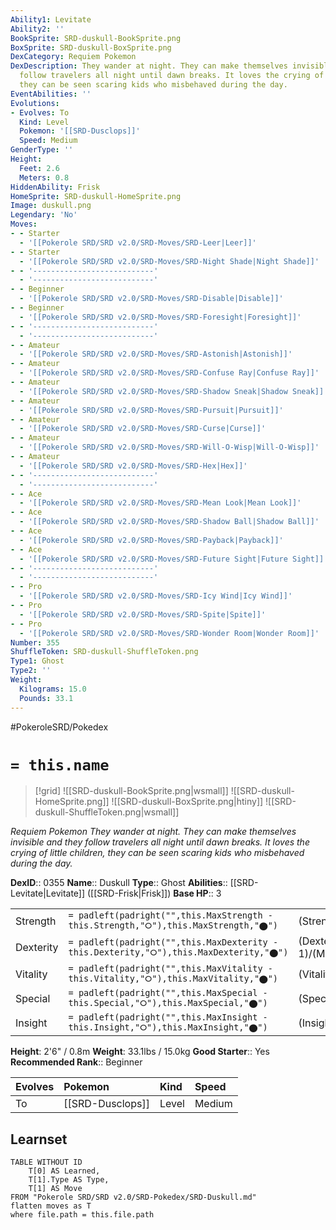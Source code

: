 ```yaml
---
Ability1: Levitate
Ability2: ''
BookSprite: SRD-duskull-BookSprite.png
BoxSprite: SRD-duskull-BoxSprite.png
DexCategory: Requiem Pokemon
DexDescription: They wander at night. They can make themselves invisible and they
  follow travelers all night until dawn breaks. It loves the crying of little children,
  they can be seen scaring kids who misbehaved during the day.
EventAbilities: ''
Evolutions:
- Evolves: To
  Kind: Level
  Pokemon: '[[SRD-Dusclops]]'
  Speed: Medium
GenderType: ''
Height:
  Feet: 2.6
  Meters: 0.8
HiddenAbility: Frisk
HomeSprite: SRD-duskull-HomeSprite.png
Image: duskull.png
Legendary: 'No'
Moves:
- - Starter
  - '[[Pokerole SRD/SRD v2.0/SRD-Moves/SRD-Leer|Leer]]'
- - Starter
  - '[[Pokerole SRD/SRD v2.0/SRD-Moves/SRD-Night Shade|Night Shade]]'
- - '---------------------------'
  - '---------------------------'
- - Beginner
  - '[[Pokerole SRD/SRD v2.0/SRD-Moves/SRD-Disable|Disable]]'
- - Beginner
  - '[[Pokerole SRD/SRD v2.0/SRD-Moves/SRD-Foresight|Foresight]]'
- - '---------------------------'
  - '---------------------------'
- - Amateur
  - '[[Pokerole SRD/SRD v2.0/SRD-Moves/SRD-Astonish|Astonish]]'
- - Amateur
  - '[[Pokerole SRD/SRD v2.0/SRD-Moves/SRD-Confuse Ray|Confuse Ray]]'
- - Amateur
  - '[[Pokerole SRD/SRD v2.0/SRD-Moves/SRD-Shadow Sneak|Shadow Sneak]]'
- - Amateur
  - '[[Pokerole SRD/SRD v2.0/SRD-Moves/SRD-Pursuit|Pursuit]]'
- - Amateur
  - '[[Pokerole SRD/SRD v2.0/SRD-Moves/SRD-Curse|Curse]]'
- - Amateur
  - '[[Pokerole SRD/SRD v2.0/SRD-Moves/SRD-Will-O-Wisp|Will-O-Wisp]]'
- - Amateur
  - '[[Pokerole SRD/SRD v2.0/SRD-Moves/SRD-Hex|Hex]]'
- - '---------------------------'
  - '---------------------------'
- - Ace
  - '[[Pokerole SRD/SRD v2.0/SRD-Moves/SRD-Mean Look|Mean Look]]'
- - Ace
  - '[[Pokerole SRD/SRD v2.0/SRD-Moves/SRD-Shadow Ball|Shadow Ball]]'
- - Ace
  - '[[Pokerole SRD/SRD v2.0/SRD-Moves/SRD-Payback|Payback]]'
- - Ace
  - '[[Pokerole SRD/SRD v2.0/SRD-Moves/SRD-Future Sight|Future Sight]]'
- - '---------------------------'
  - '---------------------------'
- - Pro
  - '[[Pokerole SRD/SRD v2.0/SRD-Moves/SRD-Icy Wind|Icy Wind]]'
- - Pro
  - '[[Pokerole SRD/SRD v2.0/SRD-Moves/SRD-Spite|Spite]]'
- - Pro
  - '[[Pokerole SRD/SRD v2.0/SRD-Moves/SRD-Wonder Room|Wonder Room]]'
Number: 355
ShuffleToken: SRD-duskull-ShuffleToken.png
Type1: Ghost
Type2: ''
Weight:
  Kilograms: 15.0
  Pounds: 33.1
---
```


#PokeroleSRD/Pokedex

# `= this.name`

> [!grid]
> ![[SRD-duskull-BookSprite.png|wsmall]]
> ![[SRD-duskull-HomeSprite.png]]
> ![[SRD-duskull-BoxSprite.png|htiny]]
> ![[SRD-duskull-ShuffleToken.png|wsmall]]


*Requiem Pokemon*
*They wander at night. They can make themselves invisible and they follow travelers all night until dawn breaks. It loves the crying of little children, they can be seen scaring kids who misbehaved during the day.*

**DexID**:: 0355
**Name**:: Duskull
**Type**:: Ghost
**Abilities**:: [[SRD-Levitate|Levitate]] ([[SRD-Frisk|Frisk]])
**Base HP**:: 3

|           |                                                                                        |                                          |
| --------- | -------------------------------------------------------------------------------------- | ---------------------------------------- |
| Strength  | `= padleft(padright("",this.MaxStrength - this.Strength,"⭘"),this.MaxStrength,"⬤")`    | (Strength::1)/(MaxStrength::3)   |
| Dexterity | `= padleft(padright("",this.MaxDexterity - this.Dexterity,"⭘"),this.MaxDexterity,"⬤")` | (Dexterity:: 1)/(MaxDexterity::3) |
| Vitality  | `= padleft(padright("",this.MaxVitality - this.Vitality,"⭘"),this.MaxVitality,"⬤")`    | (Vitality::2)/(MaxVitality::5)   |
| Special   | `= padleft(padright("",this.MaxSpecial - this.Special,"⭘"),this.MaxSpecial,"⬤")`       | (Special::1)/(MaxSpecial::3)     |
| Insight   | `= padleft(padright("",this.MaxInsight - this.Insight,"⭘"),this.MaxInsight,"⬤")`       | (Insight::2)/(MaxInsight::5)     |

**Height**: 2'6" / 0.8m
**Weight**: 33.1lbs / 15.0kg
**Good Starter**:: Yes
**Recommended Rank**:: Beginner

| Evolves   | Pokemon          | Kind   | Speed   |
|:----------|:-----------------|:-------|:--------|
| To        | [[SRD-Dusclops]] | Level  | Medium  |

## Learnset

```dataview
TABLE WITHOUT ID
    T[0] AS Learned,
    T[1].Type AS Type,
    T[1] AS Move
FROM "Pokerole SRD/SRD v2.0/SRD-Pokedex/SRD-Duskull.md"
flatten moves as T
where file.path = this.file.path
```
